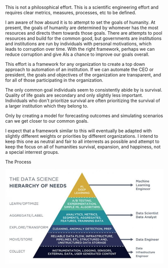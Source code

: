 This is not a philosophical effort.  This is a scientific engineering effort and requires clear metrics, measures, processes, etc to be defined.

I am aware of how absurd it is to attempt to set the goals of humanity.  At present, the goals of humanity are determined by whomever has the most resources and directs them towards those goals.  There are attempts to pool resources and build for the common good, but governments are institutions and institutions are run by individuals with personal motivations, which leads to corruption over time.  With the right framework, perhaps we can reduce corruption and give AIs a chance to improve our goals overall.  

This effort is a framework for any organization to create a top down approach to automation of an institution.  If we can automate the CEO or president, the goals and objectives of the organization are transparent, and for all of those participating in the organization.

The only common goal individuals seem to consistently abide by is survival.  Quality of life goals are secondary and only slightly less important.  Individuals who don't prioritize survival are often prioritizing the survival of a larger institution which they belong to.

Only by creating a model for forecasting outcomes and simulating scenarios can we get closer to our common goals.

I expect that a framework similar to this will eventually be adapted with slightly different weights or priorities by different organizations.  I intend to keep this one as neutral and fair to all interrests as possible and attempt to keep the focus on all of humanities survival, expansion, and happiness, not a special interrest groups.

The Process

![alt text](./hierarchy-of-needs-768x516.jpg)   
